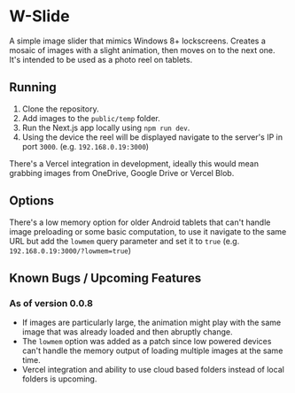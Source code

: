 # W-Slide

A simple image slider that mimics Windows 8+ lockscreens. Creates a mosaic of images with a slight animation, then moves on to the next one.
It's intended to be used as a photo reel on tablets.

## Running

1. Clone the repository.
2. Add images to the `public/temp` folder.
3. Run the Next.js app locally using `npm run dev`.
4. Using the device the reel will be displayed navigate to the server's IP in port `3000`. (e.g. `192.168.0.19:3000`)

There's a Vercel integration in development, ideally this would mean grabbing images from OneDrive, Google Drive or Vercel Blob.

## Options

There's a low memory option for older Android tablets that can't handle image preloading or some basic computation, to use it
navigate to the same URL but add the `lowmem` query parameter and set it to `true` (e.g. `192.168.0.19:3000/?lowmem=true`)

## Known Bugs / Upcoming Features

### As of version 0.0.8
* If images are particularly large, the animation might play with the same image that was already loaded and then abruptly change.
* The `lowmem` option was added as a patch since low powered devices can't handle the memory output of loading multiple images at the same time.
* Vercel integration and ability to use cloud based folders instead of local folders is upcoming.